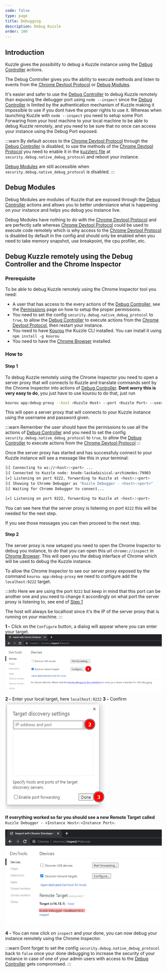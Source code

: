 ```yaml
---
code: false
type: page
title: Debugging
description: Debug Kuzzle
order: 100
---
```


## Introduction

Kuzzle gives the possibility to debug a Kuzzle instance using the [Debug Controller](/core/2/api/controllers/debug) actions.

The Debug Controller gives you the ability to execute methods and listen to events from the [Chrome Devtool Protocol](https://chromedevtools.github.io/devtools-protocol/v8) or [Debug Modules](#debug-modules).

It's easier and safer to use the [Debug Controller](/core/2/api/controllers/debug) to debug Kuzzle remotely than exposing the debugger port using `node --inspect` since the [Debug Controller](/core/2/api/controllers/debug) is limited by the authentication mechanism of Kuzzle making it impossible to use if you dont have the proper rights to use it.
Whereas when launching Kuzzle with `node --inspect` you need to setup some Port Forwaring from your host machine to your local machine to be able to debug Kuzzle remotely, and you need to be sure that no once can access your instance using the Debug Port exposed.

:::warn
By default access to the [Chrome Devtool Protocol](https://chromedevtools.github.io/devtools-protocol/v8) through the [Debug Controller](/core/2/api/controllers/debug) is disabled, to use the methods of the [Chrome Devtool Protocol](https://chromedevtools.github.io/devtools-protocol/v8) you need to enable it in the [kuzzlerc file](https://github.com/kuzzleio/kuzzle/blob/master/.kuzzlerc.sample)
at `security.debug.native_debug_protocol` and reboot your instance.

[Debug Modules](#debug-modules) are still accessible when `security.debug.native_debug_protocol` is disabled.
:::

## Debug Modules

Debug Modules are modules of Kuzzle that are exposed through the [Debug Controller](/core/2/api/controllers/debug) actions and allows you to better understance what is happening on your instance and helps you debug you instance live.

Debug Modules have nothing to do with the [Chrome Devtool Protocol](https://chromedevtools.github.io/devtools-protocol/v8) and are perfectly safe whereas [Chrome Devtool Protocol](https://chromedevtools.github.io/devtools-protocol/v8) could be used to execute code remotely which is why access to the [Chrome Devtool Protocol](https://chromedevtools.github.io/devtools-protocol/v8) is disabled by default in the config and should only be enabled when you need to take memory snapshot, use breakpoint, the cpu profiler, etc.

## Debug Kuzzle remotely using the Debug Controller and the Chrome Inspector

### Prerequisite

To be able to debug Kuzzle remotely using the Chrome Inspector tool you need:

- A user that has access to the every actions of the [Debug Controller](/core/2/api/controllers/debug), see the [Permissions](/core/2/main-concepts/permissions) page on how to setup the proper permissions.
- You need to set the config `security.debug.native_debug_protocol` to `true`, to allow the [Debug Controller](/core/2/api/controllers/debug) to execute actions from the [Chrome Devtool Protocol](https://chromedevtools.github.io/devtools-protocol/v8), then restart your instance. 
- You need to have [Kourou](https://github.com/kuzzleio/kourou) the Kuzzle CLI installed. You can install it using `npm install -g kourou`
- You need to have the [Chrome Browser](https://www.google.com/intl/en_en/chrome/) installed.

### How to

#### Step 1

To debug Kuzzle remotely using the Chrome Inspector you need to open a server proxy that will connects to Kuzzle and translate commands sent by the Chrome Inspector into actions of [Debug Controller](/core/2/api/controllers/debug).
**Dont worry this is very easy to do**, you just have to use kourou to do that, just run

```bash
kourou app:debug-proxy --host <Kuzzle Host> --port <Kuzzle Port> --username <username> --password <user password>
```

This will open a server proxy that will connects to your Kuzzle instance using the username and password given.

:::warn
Remember the user should have the permissions to use all the actions of [Debug Controller](/core/2/api/controllers/debug) and you need to set the config `security.debug.native_debug_protocol` to `true`, to allow the [Debug Controller](/core/2/api/controllers/debug) to execute actions from the [Chrome Devtool Protocol](https://chromedevtools.github.io/devtools-protocol/v8) 
:::

Once the server proxy has started and has successfuly connect to your Kuzzle instance will see a message like this in your terminal:
```bash
[ℹ] Connecting to ws://<host>:<port> ...
[ℹ] Connected to Kuzzle node: knode-lackadaisical-archimedes-79903
[✔] Listening on port 9222, forwarding to Kuzzle at <host>:<port>
[ℹ] Showing to Chrome Debugger as "Kuzzle Debugger - <host>:<port>"
[ℹ] Waiting for Chrome Debugger to connect...
```

```bash
[✔] Listening on port 9222, forwarding to Kuzzle at <host>:<port>
```
You can see here that the server proxy is listening on port `9222` this will be needed for the next step.

If you see those messages you can then proceed to the next step.

#### Step 2

The server proxy is now setuped you need to open the Chrome Inspector to debug you instance, to do that you can open this url `chrome://inspect` in [Chrome Browser](https://www.google.com/intl/en_en/chrome/).
This will open you the debug interface of Chrome which will be used to debug the Kuzzle instance.

To allow the Chrome Inspector to see our server proxy exposed by the command `kourou app:debug-proxy`
we need to configure add the `localhost:9222` target.

:::info
Here we are using the port `9222` but keep in mind that this port can be another one and you need to change it accordingly on what port the server proxy is listening to, see end of [Step 1](#step-1)

The host will always be localhost since it's the IP of the server proxy that is running on your machine.
:::

**1 -** Click on the `Configure` button, a dialog will appear where you can enter your target.
![Image Configure Chrome Inspector Step 1](./config_step_1.png)

**2 -** Enter your local target, here  `localhost:9222`
**3 -** Confirm
![Image Configure Chrome Inspector Step 2](./config_step_2.png)

**If everything worked so far you should see a new Remote Target called** `Kuzzle Debugger - <Instance Host>:<Instance Port>`.

![Image Configure Chrome Inspector Step 3](./config_step_3.png)

**4 -** You can now click on `inspect` and your done, you can now debug your instance remotely using the Chrome Inspector.

:::warn
Dont forget to set the config `security.debug.native_debug_protocol` back to `false` once your done debugging to increase the security of your instance in case of one of your admin users with access to the [Debug Controller](/core/2/api/controllers/debug) gets compromised.
:::